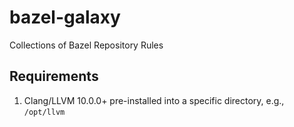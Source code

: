 # bazel-galaxy

Collections of Bazel Repository Rules

## Requirements
1. Clang/LLVM 10.0.0+ pre-installed into a specific directory, e.g., `/opt/llvm`
